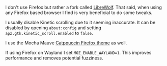 I don't use Firefox but rather a fork called [LibreWolf](https://librewolf.net). That said, when using any Firefox based browser I find is very beneficial to do some tweaks.

I usually disable Kinetic scrolling due to it seeming inaccurate. It can be disabled by opening ```about:config``` and setting ```apz.gtk.kinetic_scroll.enabled``` to ```false```.

I use the Mocha Mauve [Catppuccin Firefox theme](https://github.com/catppuccin/firefox) as well.

If using Firefox on Wayland I set ```MOZ_ENABLE_WAYLAND=1```. This improves performance and removes potential fuzziness.
